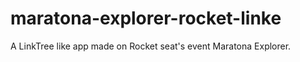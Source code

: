 # maratona-explorer-rocket-linke
A LinkTree like app made on Rocket seat's event Maratona Explorer.
